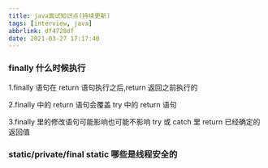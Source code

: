 ```yaml
---
title: java面试知识点(持续更新)
tags: [interview, java]
abbrlink: df4728df
date: 2021-03-27 17:17:40
---
```


### finally 什么时候执行

1.finally 语句在 return 语句执行之后,return 返回之前执行的

2.finally 中的 return 语句会覆盖 try 中的 return 语句

3.finally 里的修改语句可能影响也可能不影响 try 或 catch 里 return 已经确定的返回值

### static/private/final static 哪些是线程安全的
